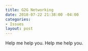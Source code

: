 ```yaml
---
title: G2G Networking
date: 2018-07-22 21:38:00 -04:00
categories:
- Issues
layout: post
---
```


Help me help you. Help me help you.